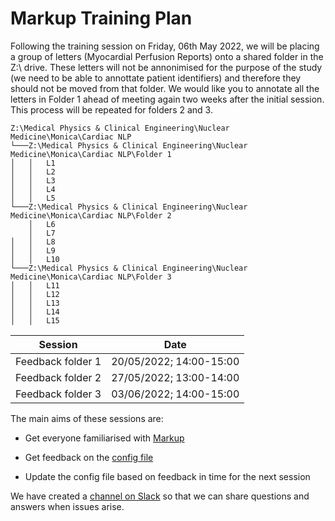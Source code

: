 Markup Training Plan
============

Following the training session on Friday, 06th May 2022, we will be placing a group of letters (Myocardial Perfusion Reports) onto a shared folder in the Z:\ drive. These letters will not be annonimised for the purpose of the study (we need to be able to annottate patient identifiers) and therefore they should not be moved from that folder. We would like you to annotate all the letters in Folder 1 ahead of meeting again two weeks after the initial session. This process will be repeated for folders 2 and 3. 

```
Z:\Medical Physics & Clinical Engineering\Nuclear Medicine\Monica\Cardiac NLP
└───Z:\Medical Physics & Clinical Engineering\Nuclear Medicine\Monica\Cardiac NLP\Folder 1
│   │   L1
│   │   L2
│   │   L3
│   │   L4
│   │   L5
└───Z:\Medical Physics & Clinical Engineering\Nuclear Medicine\Monica\Cardiac NLP\Folder 2
    │   L6
    │   L7
│   │   L8
│   │   L9
│   │   L10    
└───Z:\Medical Physics & Clinical Engineering\Nuclear Medicine\Monica\Cardiac NLP\Folder 3
│   │   L11
│   │   L12
│   │   L13
│   │   L14
│   │   L15
```

| Session      | Date |
| ----------- | ----------- |
| Feedback folder 1   | 20/05/2022; 14:00-15:00       |
| Feedback folder 2   | 27/05/2022; 13:00-14:00  |
| Feedback folder 3   | 03/06/2022; 14:00-15:00      |


The main aims of these sessions are:

  * Get everyone familiarised with [Markup](www.getmarkup.com)
  * Get feedback on the [config file](https://github.com/21Monica02/CardioNLP/blob/main/annotation.conf)

  * Update the config file based on feedback in time for the next session

We have created a [channel on Slack](https://join.slack.com/t/cardionlp/shared_invite/zt-18dhs2uet-K29qN29BOSyjNTFttCsLDA) so that we can share questions and answers when issues arise.
